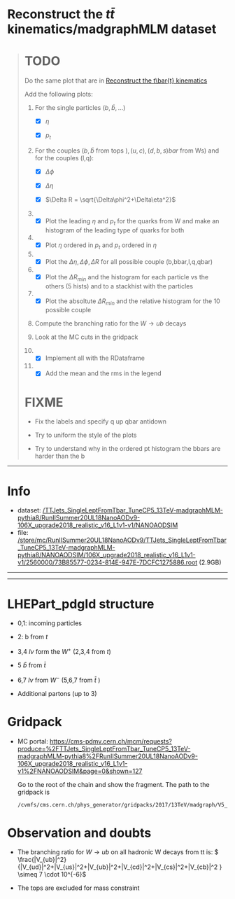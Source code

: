 # Reconstruct the $t\bar{t}$ kinematics/madgraphMLM dataset

> # TODO
> 
> Do the same plot that are in [Reconstruct the t\bar{t} kinematics](../README.md)
> 
> Add the following plots:
> 
> 1. For the single particles ($b,\bar{b},...$)
>    
>    - [x] $\eta$
>    
>    - [x] $p_t$
> 
> 2. For the couples $(b,\bar{b}$  from tops $),(u,c),(d,b,s)bar$ from Ws) and for the couples (l,q):
>    
>    - [x] $\Delta \phi$
>    
>    - [x] $\Delta \eta$
>    
>    - [x] $\Delta R = \sqrt{\Delta\phi^2+\Delta\eta^2}$
> 
> 3. - [x] Plot the leading $\eta$ and $p_t$ for the quarks from W and make an histogram of the leading type of quarks for both
> 
> 4. - [x] Plot $\eta$ ordered in $p_{t}$ and $p_t$ ordered in $\eta$
> 
> 5. - [x] Plot the $\Delta \eta, \Delta \phi, \Delta R$ for all possible couple (b,bbar,l,q,qbar)
> 
> 6. - [x] Plot the $\Delta R_{min}$ and the histogram for each particle vs the others (5 hists) and to a stackhist with the particles
> 
> 7. - [x] Plot the absoltute $\Delta R_{min}$ and the relative histogram for the 10 possible couple 
> 
> 8. Compute the branching ratio for the $W\to ub$ decays
> 
> 9. Look at the MC cuts in the gridpack
> 
> 10. - [x] Implement all with the RDataframe
> 
> 11. - [x] Add the mean and the rms in the legend
> 
> # FIXME
> 
> - Fix the labels and specify q up qbar antidown 
> 
> - Try to uniform the style of the plots
> 
> - Try to understand why in the ordered pt histogram the bbars are harder than the b 

--- 

# Info

- dataset: [/TTJets_SingleLeptFromTbar_TuneCP5_13TeV-madgraphMLM-pythia8/RunIISummer20UL18NanoAODv9-106X_upgrade2018_realistic_v16_L1v1-v1/NANOAODSIM](https://cmsweb.cern.ch/das/request?input=dataset%3D%2FTTJets_SingleLeptFromTbar_TuneCP5_13TeV-madgraphMLM-pythia8%2FRunIISummer20UL18NanoAODv9-106X_upgrade2018_realistic_v16_L1v1-v1%2FNANOAODSIM&instance=prod/global)
- file: [/store/mc/RunIISummer20UL18NanoAODv9/TTJets_SingleLeptFromTbar_TuneCP5_13TeV-madgraphMLM-pythia8/NANOAODSIM/106X_upgrade2018_realistic_v16_L1v1-v1/2560000/73B85577-0234-814E-947E-7DCFC1275886.root](https://cmsweb.cern.ch/das/request?input=file%3D%2Fstore%2Fmc%2FRunIISummer20UL18NanoAODv9%2FTTJets_SingleLeptFromTbar_TuneCP5_13TeV-madgraphMLM-pythia8%2FNANOAODSIM%2F106X_upgrade2018_realistic_v16_L1v1-v1%2F2560000%2F73B85577-0234-814E-947E-7DCFC1275886.root&instance=prod/global) (2.9GB)

---

---

# LHEPart_pdgId structure

- 0,1: incoming particles

- 2: b from $t$

- 3,4 $l\nu$ form the $W^+$  (2,3,4 from $t$)

- 5 $\bar{b}$ from $\bar{t}$ 

- 6,7 $l\nu$ from $W^-$  (5,6,7 from $\bar{t}$ )

- Additional partons (up to 3)

# Gridpack

- MC portal: https://cms-pdmv.cern.ch/mcm/requests?produce=%2FTTJets_SingleLeptFromTbar_TuneCP5_13TeV-madgraphMLM-pythia8%2FRunIISummer20UL18NanoAODv9-106X_upgrade2018_realistic_v16_L1v1-v1%2FNANOAODSIM&page=0&shown=127
  
  Go to the root of the chain and show the fragment. The path to the gridpack is
  
  ```bash
  /cvmfs/cms.cern.ch/phys_generator/gridpacks/2017/13TeV/madgraph/V5_2.7.3/tt0123j_1l_tbar_5f_ckm_LO_MLM/tt0123j_1l_tbar_5f_ckm_LO_MLM_slc7_amd64_gcc700_CMSSW_10_6_19_tarball.tar.xz
  ```

# Observation and doubts

- The branching ratio for $W \to ub$ on all hadronic W decays from tt is: $ \frac{|V_{ub}|^2}{|V_{ud}|^2+|V_{us}|^2+|V_{ub}|^2+|V_{cd}|^2+|V_{cs}|^2+|V_{cb}|^2   } \simeq 7 \cdot 10^{-6}$ 

- The tops are excluded for mass constraint
